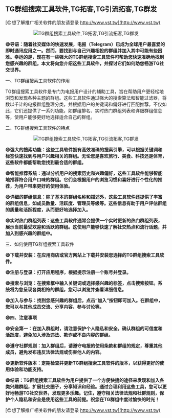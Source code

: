 ## **TG群组搜索工具软件,TG拓客,TG引流拓客,TG群发**

[😍想了解推广相关软件的朋友请登录 http://www.vst.tw](http://www.vst.tw)

 <center><img src="https://vst.tw/MP4/tuiguang/png/7.png" alt="TG群组搜索工具软件,TG拓客,TG引流拓客,TG群发"></center>

**😄导语：随着社交媒体的快速发展，电报（Telegram）已成为全球用户最喜爱的即时通讯应用之一。然而，要找到与自己兴趣相投的群组并加入其中可能有些困难。幸运的是，现在有一些强大的TG群组搜索工具软件可帮助您快速准确地找到您感兴趣的群组。本文将向您介绍这些工具软件，并探讨它们如何助您畅游TG社交世界。**

一、TG群组搜索工具软件的作用

TG群组搜索工具软件是专门为电报用户设计的辅助工具，旨在帮助用户更轻松地浏览和发现各种主题的群组。这些工具软件通过强大的搜索算法和智能过滤器，将数以千计的电报群组整理分类，并根据用户的关键词和偏好进行匹配推荐。不仅如此，它们还提供了一系列功能，如群组排名、实时热门群组列表和详细群组信息等，使用户能够更好地选择适合自己的群组。

二、TG群组搜索工具软件的特点

 <center><img src="https://vst.tw/MP4/tuiguang/png/7.png" alt="TG群组搜索工具软件,TG拓客,TG引流拓客,TG群发"></center>

**😄强大的搜索功能：这些工具软件拥有高效准确的搜索引擎，可以根据关键词和标签快速找到与用户兴趣相关的群组。无论您是喜欢旅行、美食、科技还是体育，这些软件都能帮助您找到最合适的群组。**

**😄智能推荐系统：通过分析用户的搜索历史和兴趣偏好，这些工具软件能够智能地推荐符合用户口味的群组。它们会根据用户的浏览习惯和喜好进行个性化的推荐，为用户带来更好的使用体验。**

**😄详细的群组信息：除了基本的群组名称和描述外，这些工具软件还提供了丰富的群组信息，如成员数量、活跃度、管理员等级等。这些信息有助于用户评估群组的质量和活跃程度，从而更好地选择加入。**

**😄实时热门群组列表：这些工具软件通常会提供一个实时更新的热门群组列表，展示当前最受欢迎和活跃的群组。这使用户能够快速了解社交热点和流行话题，并加入到感兴趣的群组中。**

三、如何使用TG群组搜索工具软件

**😄下载并安装：在应用商店或官方网站上下载并安装您选择的TG群组搜索工具软件。**

**😄注册与登录：打开应用程序，根据提示注册一个账号并登录。**

**😄搜索与浏览：在搜索框中输入关键词或选择感兴趣的标签，点击搜索按钮。系统将为您呈现各类相符的群组，您可以浏览并查看详细信息。**

**😄加入与参与：找到您感兴趣的群组后，点击“加入”按钮即可加入。在群组中，您可以与其他成员交流、分享内容、参与讨论等。**

**😄四、注意事项**

**😄安全第一：在加入群组时，请注意保护个人隐私和安全。确认群组的可信度和活跃度，避免加入涉及违法、欺诈或不良内容的群组。**

**😄遵守社群规则：加入群组后，请遵守电报的使用条款和群组的规定，尊重其他成员，避免发布违反法律法规或伤害他人的内容。**

**😄更新软件版本：定期检查并更新TG群组搜索工具软件的版本，以获得更好的使用体验和功能支持。**

**😄结语：TG群组搜索工具软件为用户提供了一个方便快捷的途径来发现和加入各类兴趣群组，扩展社交圈子，分享知识和经验。通过合理利用这些工具，您可以更好地畅游TG社交世界，发现更多乐趣。记住，遵守相关法律法规和社群规则，保护个人隐私和安全是使用这些工具的前提。祝您在TG群组中度过愉快的时光！**

[😍想了解推广相关软件的朋友请登录 http://www.vst.tw](http://www.vst.tw)



